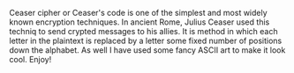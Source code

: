 Ceaser cipher or Ceaser's code is one of the simplest and most widely known encryption techniques. In ancient Rome, Julius Ceaser used this techniq to send crypted messages to his allies.
It is method in which each letter in the plaintext is replaced by a letter some fixed number of positions down the alphabet. As well I have used some fancy ASCII art to make it look cool. Enjoy!
